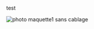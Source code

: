 test

![photo maquette1 sans cablage](https://github.com/institut-galilee/2020-potential-eureka/blob/master/projet/photos/maquette1.jpg)
